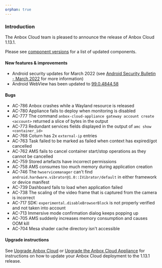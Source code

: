 ```yaml
---
orphan: true
---
```

### Introduction

The Anbox Cloud team is pleased to announce the release of Anbox Cloud 1.13.1.

Please see [component versions](https://anbox-cloud.io/docs/component-versions) for a list of updated components.

#### New features & improvements

* Android security updates for March 2022 (see [Android Security Bulletin - March 2022](https://source.android.com/security/bulletin/2022-03-01) for more information)
* Android WebView has been updated to [99.0.4844.58](https://chromereleases.googleblog.com/2022/03/stable-channel-update-for-desktop.html)

#### Bugs

* AC-786 Anbox crashes while a Wayland resource is released
* AC-780 Appliance fails to deploy when monitoring is disabled
* AC-777 The command `anbox-cloud-appliance gateway account create <account>` returned a slice of bytes in the output
* AC-773 Redundant services fields displayed in the output of `amc show <container_id>`
* AC-768 Coturn has 2x `external-ip` entries
* AC-763 Task failed to be marked as failed when context has expired/got cancelled
* AC-762 AMS fails to cancel container start/stop operations as they cannot be cancelled
* AC-759 Stored artefacts have incorrect permissions
* AC-758 AMS consumes too much memory during application creation
* AC-746 The `hwservicemanager` can't find  `android.hardware.vibrator@1.0::IVibrator/default` in either framework or device manifest
* AC-739 Dashboard fails to load when application failed
* AC-738 The scaling of the video frame that is captured from the camera is incorrect
* AC-717 SDK: `experimental.disableBrowserBlock` is not properly verified and not taken into account
* AC-713 Immersive mode confirmation dialog keeps popping up
* AC-705 AMS suddenly increases memory consumption and causes OOM kill
* AC-704 Mesa shader cache directory isn't accessible

#### Upgrade instructions

See [Upgrade Anbox Cloud](https://anbox-cloud.io/docs/howto/update/upgrade-anbox) or [Upgrade the Anbox Cloud Appliance](https://anbox-cloud.io/docs/howto/update/upgrade-appliance) for instructions on how to update your Anbox Cloud deployment to the 1.13.1 release.

